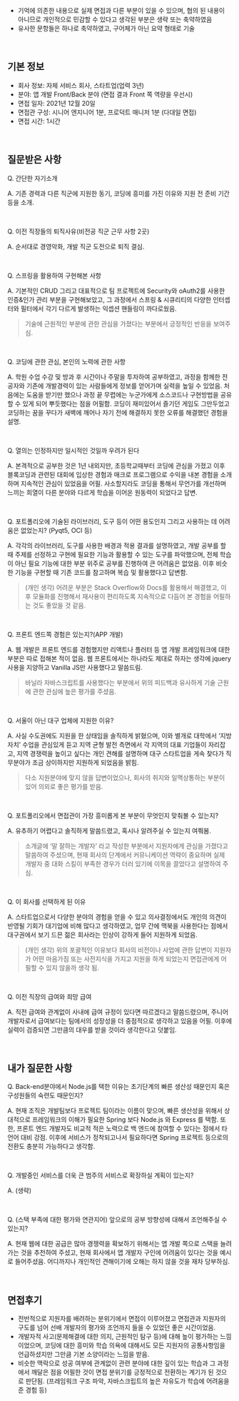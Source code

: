 - 기억에 의존한 내용으로 실제 면접과 다른 부분이 있을 수 있으며, 협의 된 내용이 아니므로 개인적으로 민감할 수 있다고 생각된 부분은 생략 또는 축약하였음
- 유사한 문항들은 하나로 축약하였고, 구어체가 아닌 요약 형태로 기술

<br>
 
## 기본 정보

- 회사 정보: 자체 서비스 회사, 스타트업(업력 3년)
- 분야: 앱 개발 Front/Back 분야 (면접 결과 Front 쪽 역량을 우선시)
- 면접 일자: 2021년 12월 20일
- 면접관 구성: 시니어 엔지니어 1분, 프로덕트 매니저 1분 (다대일 면접)
- 면접 시간: 1시간

<br>
 
## 질문받은 사항

Q. 간단한 자기소개

A. 기존 경력과 다른 직군에 지원한 동기, 코딩에 흥미를 가진 이유와 지원 전 준비 기간 등을 소개.

<br>

Q. 이전 직장들의 퇴직사유(비전공 직군 근무 사항 2곳)

A. 순서대로 경영악화, 개발 직군 도전으로 퇴직 결심.

<br>
 
Q. 스프링을 활용하여 구현해본 사항

A. 기본적인 CRUD 그리고 대표적으로 팀 프로젝트에 Security와 oAuth2를 사용한 인증&인가 관리 부분을 구현해보았고, 그 과정에서 스프링 & 시큐리티의 다양한 인터셉터와 필터에서 각기 다르게 발생하는 익셉션 핸들링이 까다로웠음.

> 기술에 근원적인 부분에 관한 관심을 가졌다는 부분에서 긍정적인 반응을 보여주심.

<br>
 
Q. 코딩에 관한 관심, 본인의 노력에 관한 사항

A. 학원 수업 수강 및 방과 후 시간이나 주말을 투자하여 공부하였고, 과정을 함께한 전공자와 기존에 개발경력이 있는 사람들에게 정보를 얻어가며 실력을 높일 수 있었음. 처음에는 도움을 받기만 했으나 과정 끝 무렵에는 누군가에게 소스코드나 구현방법을 공유할 수 있게 되어 뿌듯했다는 점을 어필함. 코딩이 재미있어서 즐기던 게임도 그만두었고 코딩하는 꿈을 꾸다가 새벽에 깨어나 자기 전에 해결하지 못한 오류를 해결했던 경험을 설명.

<br>

Q. 열의는 인정하지만 일시적인 것일까 우려가 된다  

A. 본격적으로 공부한 것은 1년 내외지만, 초등학교때부터 코딩에 관심을 가졌고 이후 블록코딩과 관련된 대회에 입상한 경험과 매크로 프로그램으로 수익을 내본 경험을 소개하며 지속적인 관심이 있었음을 어필. 사소할지라도 코딩을 통해서 무언가를 개선하며 느끼는 희열이 다른 분야와 다르게 학습을 이어온 원동력이 되었다고 답변.

<br>
 
Q. 포트폴리오에 기술된 라이브러리, 도구 등이 어떤 용도인지 그리고 사용하는 데 어려움은 없었는지? (Pyqt5, OCI 등)

A. 각각의 라이브러리, 도구를 사용한 배경과 적용 결과를 설명하였고, 개발 공부를 할 때 주제를 선정하고 구현에 필요한 기능과 활용할 수 있는 도구를 파악했으며, 전체 학습이 아닌 필요 기능에 대한 부분 위주로 공부를 진행하여 큰 어려움은 없었음. 이후 비슷한 기능을 구현할 때 기존 코드를 참고하며 복습 및 활용했다고 답변함.

> (개인 생각) 어려운 부분은 Stack Overflow와 Docs를 활용해서 해결했고, 이후 모듈화를 진행해서 재사용이 편리하도록 지속적으로 다듬어 본 경험을 어필하는 것도 좋았을 것 같음. 

<br>
 
Q. 프론트 엔드쪽 경험은 있는지?(APP 개발)

A. 웹 개발은 프론트 엔드를 경험했지만 리액트나 플러터 등 앱 개발 프레임워크에 대한 부분은 따로 접해본 적이 없음. 웹 프론트에서는 하나라도 제대로 하자는 생각에 jquery사용을 지양하고 Vanilla JS만 사용했다고 말씀드림.

> 바닐라 자바스크립트를 사용했다는 부분에서 위의 피드백과 유사하게 기술 근원에 관한 관심에 높은 평가를 주셨음.

<br>
 
Q. 서울이 아닌 대구 업체에 지원한 이유?

A. 사실 수도권에도 지원을 한 상태임을 솔직하게 밝혔으며, 이와 별개로 대학에서 ‘지방자치’ 수업을 관심있게 듣고 지역 균형 발전 측면에서 각 지역의 대표 기업들이 자리잡고, 지역 경쟁력을 높이고 싶다는 개인 견해를 설명하며 대구 스타트업을 게속 찾다가 직무분야가 조금 상이하지만 지원하게 되었음을 밝힘.

> 다소 지원분야에 맞지 않을 답변이었으나, 회사의 취지와 일맥상통하는 부분이 있어 의외로 좋은 평가를 받음.

<br>
 
Q. 포트폴리오에서 면접관이 가장 흥미롭게 본 부분이 무엇인지 맞춰볼 수 있는지?

A. 유추하기 어렵다고 솔직하게 말씀드렸고, 혹시나 알려주실 수 있는지 여쭤봄.

> 소개글에 ‘말 잘하는 개발자’ 라고 작성한 부분에서 지원자에게 관심을 가졌다고 말씀하여 주셨으며, 현재 회사의 단계에서 커뮤니케이션 역략이 중요하며 실제 개발자 중 대화 스킬이 부족한 경우가 더러 있기에 이목을 끌었다고 설명하여 주심.

<br>
 
Q. 이 회사를 선택하게 된 이유

A. 스타트업으로서 다양한 분야의 경험을 얻을 수 있고 의사결정에서도 개인의 의견이 반영될 기회가 대기업에 비해 많다고 생각하였고, 업무 간에 맥북을 사용한다는 점에서 대구권에서 보기 드믄 젊은 회사라는 인상이 강하게 들어 지원하게 되었음.

> (개인 생각) 위의 포괄적인 이유보다 회사의 비전이나 사업에 관한 답변이 지원자가 어떤 마음가짐 또는 사전지식을 가지고 지원을 하게 되었는지 면접관에게 어필할 수 있지 않을까 생각 됨.

<br>
 
Q. 이전 직장의 급여와 희망 급여

A. 직전 급여와 관계없이 사내에 급여 규정이 있다면 따르겠다고 말씀드렸으며, 주니어 개발자로서 급여보다는 팀에서의 성장성을 더 중점적으로 생각하고 있음을 어필. 이후에 실력이 검증되면 그만큼의 대우를 받을 것이라 생각한다고 덧붙임.

<br>
 
## 내가 질문한 사항

Q. Back-end분야에서 Node.js를 택한 이유는 초기단계의 빠른 생산성 때문인지 혹은 구성원들의 숙련도 때문인지?

A. 현재 조직은 개발팀보다 프로젝트 팀이라는 이름이 맞으며, 빠른 생산성을 위해서 상대적으로 프레임워크의 이해가 필요한 Spring 보다 Node.js 와 Express 를 택함. 또한, 프론트 엔드 개발자도 비교적 적은 노력으로 백 엔드에 참여할 수 있다는 점에서 타언어 대비 강점. 이후에 서비스가 정착되고나서 필요하다면 Spring 프로젝트 등으로의 전환도 충분히 가능하다고 생각함. 

<br>
 
Q. 개발중인 서비스를 더욱 큰 범주의 서비스로 확장하실 계획이 있는지?

A. (생략)

<br>
 
Q. (스택 부족에 대한 평가와 연관지어) 앞으로의 공부 방향성에 대해서 조언해주실 수 있는지?

A. 현재 웹에 대한 공급은 많아 경쟁력을 확보하기 위해서는 앱 개발 쪽으로 스택을 늘려가는 것을 추천하여 주셨고, 현재 회사에서 앱 개발자 구인에 어려움이 있다는 것을 예시로 들어주셨음. 어디까지나 개인적인 견해이기에 오해는 하지 않을 것을 재차 당부하심.

<br>
 
## 면접후기

- 전반적으로 지원자를 배려하는 분위기에서 면접이 이루어졌고 면접관과 지원자의 구도를 넘어 선배 개발자의 평가와 조언까지 들을 수 있었던 좋은 시간이었음.
- 개발자적 사고(문제해결에 대한 의지, 근원적인 탐구 등)에 대해 높이 평가하는 느낌이었으며, 코딩에 대한 흥미와 학습 의욕에 대해서도 모든 지원자의 공통사항임을 언급하셨지만 그만큼 기본 소양이라는 느낌을 받음.
- 비슷한 맥락으로 성공 여부에 관계없이 관련 분야에 대한 깊이 있는 학습과 그 과정에서 깨달은 점을 어필한 것이 면접 분위기를 긍정적으로 전환하는 계기가 된 것으로 판단됨. (프레임워크 구조 파악, 자바스크립트의 높은 자유도가 학습에 어려움을 준 경험 등)
